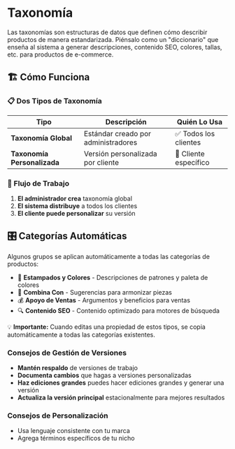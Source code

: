 # Taxonomía

Las taxonomías son estructuras de datos que definen cómo describir productos de manera estandarizada. Piénsalo como un "diccionario" que enseña al sistema a generar descripciones, contenido SEO, colores, tallas, etc. para productos de e-commerce.

## 🏗️ Cómo Funciona

### 📋 Dos Tipos de Taxonomía

| Tipo | Descripción | Quién Lo Usa |
|------|-------------|--------------|
| **Taxonomía Global** | Estándar creado por administradores | ✅ Todos los clientes |
| **Taxonomía Personalizada** | Versión personalizada por cliente | 👤 Cliente específico |

### 🔄 Flujo de Trabajo

1. **El administrador crea** taxonomía global
2. **El sistema distribuye** a todos los clientes
3. **El cliente puede personalizar** su versión

## 🎛️ Categorías Automáticas

Algunos grupos se aplican automáticamente a todas las categorías de productos:

- 🎨 **Estampados y Colores** - Descripciones de patrones y paleta de colores
- 👔 **Combina Con** - Sugerencias para armonizar piezas
- 💰 **Apoyo de Ventas** - Argumentos y beneficios para ventas
- 🔍 **Contenido SEO** - Contenido optimizado para motores de búsqueda

💡 **Importante:** Cuando editas una propiedad de estos tipos, se copia automáticamente a todas las categorías existentes.

### Consejos de Gestión de Versiones

- **Mantén respaldo** de versiones de trabajo
- **Documenta cambios** que hagas a versiones personalizadas
- **Haz ediciones grandes** puedes hacer ediciones grandes y generar una versión
- **Actualiza la versión principal** estacionalmente para mejores resultados

### Consejos de Personalización

- Usa lenguaje consistente con tu marca
- Agrega términos específicos de tu nicho
